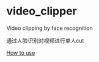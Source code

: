 # video_clipper
Video clipping by face recognition

通过人脸识别对视频进行单人cut

[How to use](https://github.com/AlfnXd/video_clipper/wiki/How-to-use "how to use")